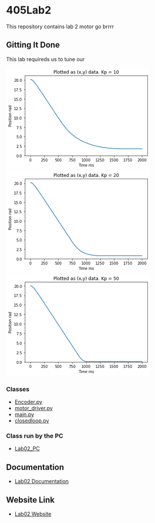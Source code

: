 # 405Lab2

This repository contains lab 2
motor go brrrr

## Gitting It Done

This lab requireds us to tune our 

![Kpof10](Kp10.png)
![Kpof20](Kp20.png)
![Kpof50](Kp50.png)

### Classes

* [Encoder.py](https://github.com/QuietJohn0/405Lab2/blob/main/src/Encoder.py)
* [motor_driver.py](https://github.com/QuietJohn0/405Lab2/blob/main/src/motor_driver.py)
* [main.py](https://github.com/QuietJohn0/405Lab2/blob/main/src/main.py)
* [closedloop.py](https://github.com/QuietJohn0/405Lab2/blob/main/src/closedloop.py)

### Class run by the PC

* [Lab02_PC](https://github.com/QuietJohn0/405Lab2/blob/main/src/Lab02_PC.py)

## Documentation

* [Lab02 Documentation](https://github.com/QuietJohn0/405Lab2/tree/main/docs)

## Website Link

* [Lab02 Website](https://quietjohn0.github.io/405Lab2/index.html)
